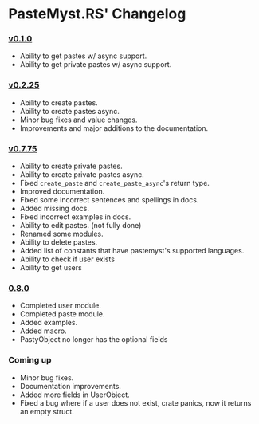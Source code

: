 # PasteMyst.RS' Changelog

### [v0.1.0](https://github.com/ANF/pastemyst-rs/releases/tag/0.1.0)
* Ability to get pastes w/ async support.
* Ability to get private pastes w/ async support.

### [v0.2.25](https://github.com/ANF/pastemyst-rs/releases/tag/0.2.25)
* Ability to create pastes.
* Ability to create pastes async.
* Minor bug fixes and value changes.
* Improvements and major additions to the documentation.

### [v0.7.75](https://github.com/ANF/pastemyst-rs/releases/tag/0.7.75)
* Ability to create private pastes.
* Ability to create private pastes async.
* Fixed `create_paste` and `create_paste_async`'s return type.
* Improved documentation.
* Fixed some incorrect sentences and spellings in docs.
* Added missing docs.
* Fixed incorrect examples in docs.
* Ability to edit pastes. (not fully done)
* Renamed some modules.
* Ability to delete pastes.
* Added list of constants that have pastemyst's supported languages.
* Ability to check if user exists
* Ability to get users

### [0.8.0](https://github.com/ANF/pastemyst-rs/releases/tag/0.8.0)
* Completed user module.
* Completed paste module.
* Added examples.
* Added macro.
* PastyObject no longer has the optional fields

### Coming up
* Minor bug fixes.
* Documentation improvements.
* Added more fields in UserObject.
* Fixed a bug where if a user does not exist, crate panics, now it returns an empty struct.
